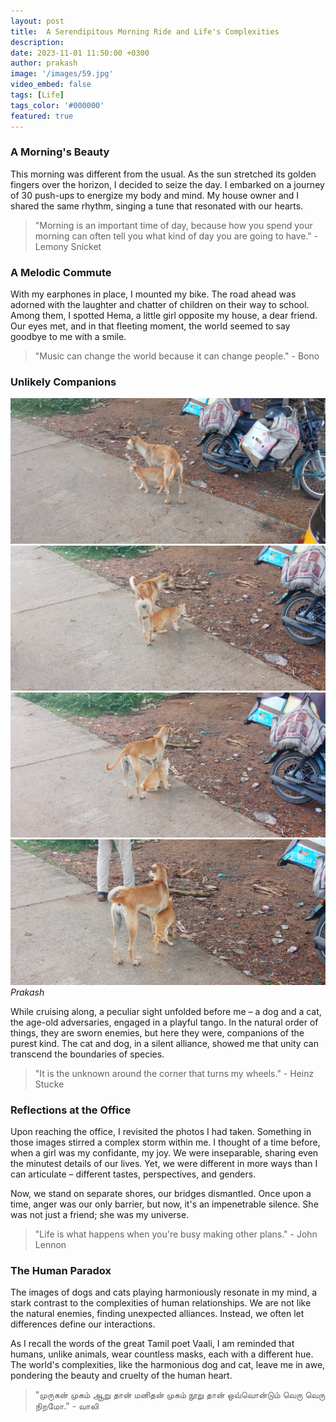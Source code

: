 ```yaml
---
layout: post
title:  A Serendipitous Morning Ride and Life's Complexities
description: 
date: 2023-11-01 11:50:00 +0300
author: prakash
image: '/images/59.jpg'
video_embed: false
tags: [Life]
tags_color: '#000000'
featured: true
---
```


### A Morning's Beauty

This morning was different from the usual. As the sun stretched its golden fingers over the horizon, I decided to seize the day. I embarked on a journey of 30 push-ups to energize my body and mind. My house owner and I shared the same rhythm, singing a tune that resonated with our hearts.

>"Morning is an important time of day, because how you spend your morning can often tell you what kind of day you are going to have." - Lemony Snicket

### A Melodic Commute

With my earphones in place, I mounted my bike. The road ahead was adorned with the laughter and chatter of children on their way to school. Among them, I spotted Hema, a little girl opposite my house, a dear friend. Our eyes met, and in that fleeting moment, the world seemed to say goodbye to me with a smile.

>"Music can change the world because it can change people." - Bono

### Unlikely Companions


<div class="gallery-box">
  <div class="gallery">
    <img src="/images/59.jpg" loading="lazy">
    <img src="/images/60.jpg" loading="lazy">
    <img src="/images/61.jpg" loading="lazy">
    <img src="/images/62.jpg" loading="lazy">
  </div>
  <em>Prakash</em>
</div>

While cruising along, a peculiar sight unfolded before me – a dog and a cat, the age-old adversaries, engaged in a playful tango. In the natural order of things, they are sworn enemies, but here they were, companions of the purest kind. The cat and dog, in a silent alliance, showed me that unity can transcend the boundaries of species.

>"It is the unknown around the corner that turns my wheels." - Heinz Stucke

### Reflections at the Office

Upon reaching the office, I revisited the photos I had taken. Something in those images stirred a complex storm within me. I thought of a time before, when a girl was my confidante, my joy. We were inseparable, sharing even the minutest details of our lives. Yet, we were different in more ways than I can articulate – different tastes, perspectives, and genders. 

Now, we stand on separate shores, our bridges dismantled. Once upon a time, anger was our only barrier, but now, it's an impenetrable silence. She was not just a friend; she was my universe.

>"Life is what happens when you're busy making other plans." - John Lennon

### The Human Paradox

The images of dogs and cats playing harmoniously resonate in my mind, a stark contrast to the complexities of human relationships. We are not like the natural enemies, finding unexpected alliances. Instead, we often let differences define our interactions.

As I recall the words of the great Tamil poet Vaali, I am reminded that humans, unlike animals, wear countless masks, each with a different hue. The world's complexities, like the harmonious dog and cat, leave me in awe, pondering the beauty and cruelty of the human heart.


>"முருகன் முகம் ஆறு தான் மனிதன் முகம் நூறு தான் ஒவ்வொன்டும் வெரு வெரு நிறமோ." - வாலி
